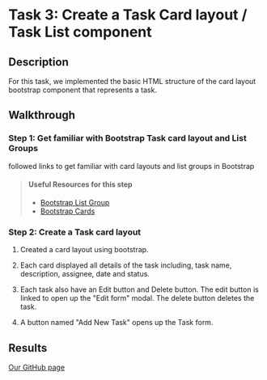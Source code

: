 # Task 3: Create a Task Card layout / Task List component

## Description

For this task, we implemented the basic HTML structure of the card layout bootstrap component that represents a task.

## Walkthrough

### Step 1: Get familiar with Bootstrap Task card layout and List Groups

  followed links to get familiar with card layouts and list groups in Bootstrap
> #### Useful Resources for this step
> - [Bootstrap List Group](https://getbootstrap.com/docs/4.4/components/list-group/)
> - [Bootstrap Cards](https://www.w3schools.com/bootstrap4/bootstrap_cards.asp)


### Step 2: Create a Task card layout


1. Created a card layout using bootstrap.

2. Each card displayed all details of the task including, task name, description, assignee, date and status.

3. Each task also have an Edit button and Delete button. The edit button is linked to open up the "Edit form" modal. The delete button deletes the task.

4. A button named "Add New Task" opens up the Task form.

## Results

 [Our GitHub page](https://github.com/zakiyafebin/FinalProject/)